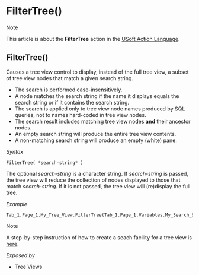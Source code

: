 # FilterTree()



> [!NOTE]
> This article is about the **FilterTree** action in the [USoft Action Language](/docs/Task%20flow/Action%20Language%20reference/USoft%20Action%20Language.md).

## **FilterTree()**

Causes a tree view control to display, instead of the full tree view, a subset of tree view nodes that match a given search string.

- The search is performed case-insensitively.
- A node matches the search string if the name it displays equals the search string or if it contains the search string.
- The search is applied only to tree view node names produced by SQL queries, not to names hard-coded in tree view nodes.
- The search result includes matching tree view nodes **and** their ancestor nodes.
- An empty search string will produce the entire tree view contents.
- A non-matching search string will produce an empty (white) pane.

*Syntax*

```
FilterTree( *search-string* )
```

The optional *search-string* is a character string. If *search-string* is passed, the tree view will reduce the collection of nodes displayed to those that match *search-string.* If it is not passed, the tree view will (re)display the full tree.

*Example*

```
Tab_1.Page_1.My_Tree_View.FilterTree(Tab_1.Page_1.Variables.My_Search_Box())
```

> [!NOTE]
> A step-by-step instruction of how to create a seach facility for a tree view is [here]().

*Exposed by*

- Tree Views